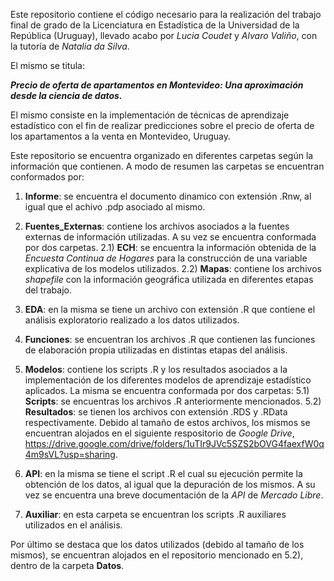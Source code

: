 Este repositorio contiene el código necesario para la realización del trabajo final de grado de la Licenciatura en Estadística de la Universidad de la República (Uruguay), llevado acabo por *Lucia Coudet* y *Alvaro Valiño*, con la tutoría de *Natalia da Silva*. 

El mismo se titula: 

 ***Precio de oferta de apartamentos en Montevideo: Una aproximación desde la ciencia de datos.***

El mismo consiste en la implementación de técnicas de aprendizaje estadístico con el fin de realizar predicciones sobre el precio de oferta de los apartamentos a la venta en Montevideo, Uruguay.

Este repositorio se encuentra organizado en diferentes carpetas según la información que contienen. A modo de resumen las carpetas se encuentran conformados por:

1) **Informe**: se encuentra el documento dinamico con extensión .Rnw, al igual que el achivo .pdp asociado al mismo.

2) **Fuentes_Externas**: contiene los archivos asociados a la fuentes externas de información utilizadas. A su vez se encuentra conformada por dos carpetas.
2.1) **ECH**: se encuentra la información obtenida de la *Encuesta Continua de Hogares* para la construcción de una variable explicativa de los modelos utilizados.
2.2) **Mapas**: contiene los archivos *shapefile* con la información geográfica utilizada en diferentes etapas del trabajo. 

3) **EDA**: en la misma se tiene un archivo con extensión .R que contiene el análisis exploratorio realizado a los datos utilizados.

4) **Funciones**: se encuentran los archivos .R que contienen las funciones de elaboración propia utilizadas en distintas etapas del análisis.

5) **Modelos**: contiene los scripts .R y los resultados asociados a la implementación de los diferentes modelos de aprendizaje estadístico aplicados. La misma se encuentra conformada por dos carpetas:
5.1) **Scripts**: se encuentras los archivos .R anteriormente mencionados.
5.2) **Resultados**: se tienen los archivos con extensión .RDS y .RData respectivamente. Debido al tamaño de estos archivos, los mismos se encuentran alojados en el siguiente respositorio de *Google Drive*, <https://drive.google.com/drive/folders/1uTIr9JVc5SZS2bOVG4faexfW0q4m9sVL?usp=sharing>.

6) **API**: en la misma se tiene el script .R el cual su ejecución permite la obtención de los datos, al igual que la depuración de los mismos. A su vez se encuentra una breve documentación de la *API* de *Mercado Libre*.

7) **Auxiliar**: en esta carpeta se encuentran los scripts .R auxiliares utilizados en el análisis.

Por último se destaca que los datos utilizados (debido al tamaño de los mismos), se encuentran alojados en el repositorio mencionado en 5.2), dentro de la carpeta **Datos**.

